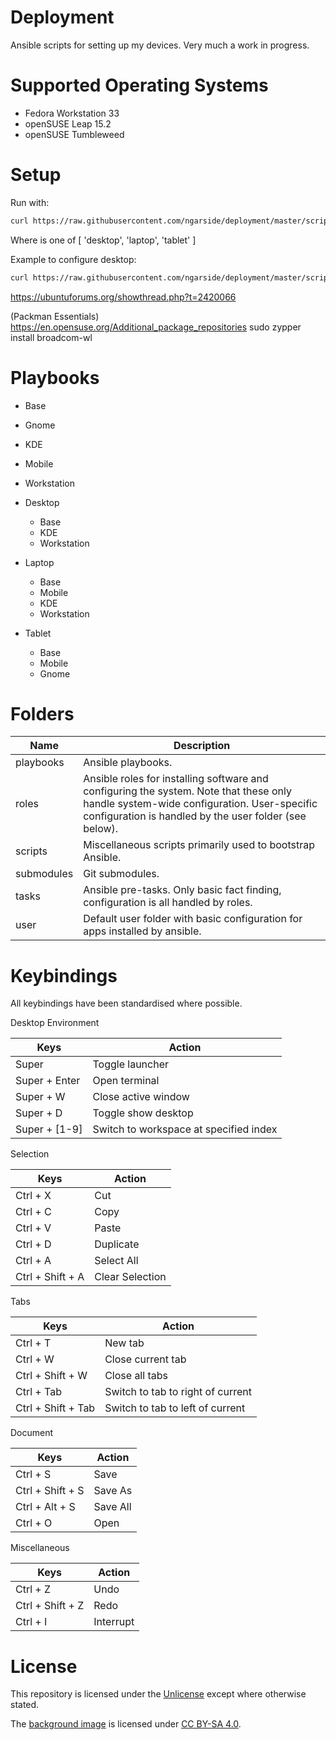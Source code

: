 # Deployment

Ansible scripts for setting up my devices. Very much a work in progress.

# Supported Operating Systems

- Fedora Workstation 33
- openSUSE Leap 15.2
- openSUSE Tumbleweed

# Setup

Run with:

```sh
curl https://raw.githubusercontent.com/ngarside/deployment/master/scripts/unix.sh | sudo bash -s <system>
```

Where <system> is one of [ 'desktop', 'laptop', 'tablet' ]

Example to configure desktop:

```sh
curl https://raw.githubusercontent.com/ngarside/deployment/master/scripts/unix.sh | sudo bash -s desktop
```

https://ubuntuforums.org/showthread.php?t=2420066

(Packman Essentials)
https://en.opensuse.org/Additional_package_repositories
sudo zypper install broadcom-wl

# Playbooks

- Base
- Gnome
- KDE
- Mobile
- Workstation

- Desktop
	- Base
	- KDE
	- Workstation
- Laptop
	- Base
	- Mobile
	- KDE
	- Workstation
- Tablet
	- Base
	- Mobile
	- Gnome

# Folders

| Name | Description |
|-|-|
| playbooks | Ansible playbooks. |
| roles | Ansible roles for installing software and configuring the system. Note that these only handle system-wide configuration. User-specific configuration is handled by the user folder (see below). |
| scripts | Miscellaneous scripts primarily used to bootstrap Ansible. |
| submodules | Git submodules. |
| tasks | Ansible pre-tasks. Only basic fact finding, configuration is all handled by roles. |
| user | Default user folder with basic configuration for apps installed by ansible. |

# Keybindings

All keybindings have been standardised where possible.

Desktop Environment

| Keys | Action |
|-|-|
| Super | Toggle launcher |
| Super + Enter | Open terminal |
| Super + W | Close active window |
| Super + D | Toggle show desktop |
| Super + [1-9] | Switch to workspace at specified index |

Selection

| Keys | Action |
|-|-|
| Ctrl + X | Cut |
| Ctrl + C | Copy |
| Ctrl + V | Paste |
| Ctrl + D | Duplicate |
| Ctrl + A | Select All |
| Ctrl + Shift + A | Clear Selection |

Tabs

| Keys | Action |
|-|-|
| Ctrl + T | New tab |
| Ctrl + W | Close current tab |
| Ctrl + Shift + W | Close all tabs |
| Ctrl + Tab | Switch to tab to right of current |
| Ctrl + Shift + Tab | Switch to tab to left of current |

Document

| Keys | Action |
|-|-|
| Ctrl + S | Save |
| Ctrl + Shift + S | Save As |
| Ctrl + Alt + S | Save All |
| Ctrl + O | Open |

Miscellaneous

| Keys | Action |
|-|-|
| Ctrl + Z | Undo |
| Ctrl + Shift + Z | Redo |
| Ctrl + I | Interrupt |

# License

This repository is licensed under the [Unlicense](license.md) except where otherwise stated.

The [background image](roles/background/files/background.png) is licensed under [CC BY-SA 4.0](https://creativecommons.org/licenses/by-sa/4.0/).